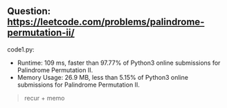 ## Question: https://leetcode.com/problems/palindrome-permutation-ii/

code1.py:
* Runtime: 109 ms, faster than 97.77% of Python3 online submissions for Palindrome Permutation II.
* Memory Usage: 26.9 MB, less than 5.15% of Python3 online submissions for Palindrome Permutation II.
> recur + memo